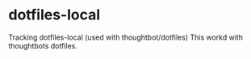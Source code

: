 # dotfiles-local
Tracking dotfiles-local (used with thoughtbot/dotfiles)
This workd with thoughtbots dotfiles.
